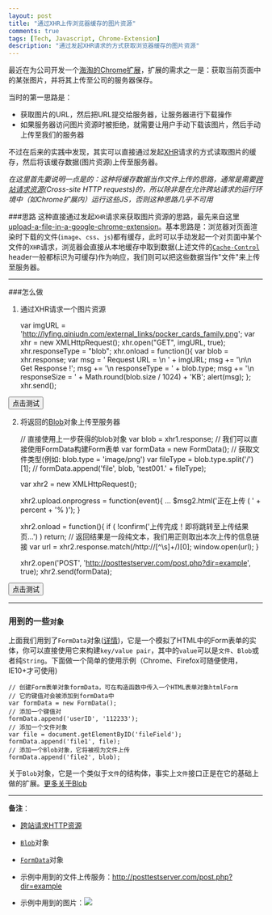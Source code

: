 ```yaml
---
layout: post
title: "通过XHR上传浏览器缓存的图片资源"
comments: true
tags: [Tech, Javascript, Chrome-Extension]
description: "通过发起XHR请求的方式获取浏览器缓存的图片资源"
---
```


最近在为公司开发一个[海淘的Chrome扩展][haitaobao-link]，扩展的需求之一是：获取当前页面中的某张图片，并将其上传至公司的服务器保存。

当时的第一思路是：

 - 获取图片的URL，然后把URL提交给服务器，让服务器进行下载操作
 - 如果服务器访问图片资源时被拒绝，就需要让用户手动下载该图片，然后手动上传至我们的服务器

不过在后来的实践中发现，其实可以直接通过发起[XHR][xhr-link]请求的方式读取图片的缓存，然后将该缓存数据(图片资源)上传至服务器。

<!--more-->

*在这里首先要说明一点是的：这种将缓存数据当作文件上传的思路，通常是需要[跨站请求资源][cross-site-access](Cross-site HTTP requests)的，所以除非是在允许跨站请求的运行环境中（如Chrome扩展内）运行这些JS，否则这种思路几乎不可用*

###思路
这种直接通过发起`XHR`请求来获取图片资源的思路，最先来自这里[upload-a-file-in-a-google-chrome-extension][sf-link]。基本思路是：浏览器对页面渲染时下载的文件(`image`、`css`、`js`)都有缓存，此时可以手动发起一个对页面中某个文件的`XHR`请求，浏览器会直接从本地缓存中取到数据(上述文件的[`Cache-Control`][cache-control] header一般都标识为可缓存)作为响应，我们则可以把这些数据当作"文件"来上传至服务器。

----------

###怎么做
1) 通过XHR请求一个图片资源
    
    var imgURL = 'http://lyfing.qiniudn.com/external_links/pocker_cards_family.png';
    var xhr = new XMLHttpRequest(); 
    xhr.open("GET", imgURL, true);
    xhr.responseType = "blob";
    xhr.onload = function(){
        var blob = xhr.response;
        var msg = ' Request URL = \n ' + imgURL;
        msg += '\n\n Get Response !';
        msg += '\n responseType = ' + blob.type;
        msg += '\n responseSize = ' + Math.round(blob.size / 1024) + 'KB';
        alert(msg);
    };
    xhr.send();

<script type="text/javascript">
function getIMGRes(){
    var imgURL = 'http://lyfing.qiniudn.com/external_links/pocker_cards_family.png';
    var xhr = new XMLHttpRequest(); 
    xhr.open("GET", imgURL, true);
    xhr.responseType = "blob";
    xhr.onload = function(){
        var blob = xhr.response;
        var msg = ' Request URL = \n ' + imgURL;
        msg += '\n\n Get Response !';
        msg += '\n responseType = ' + blob.type;
        msg += '\n responseSize = ' + Math.round(blob.size / 1024) + 'KB';
        alert(msg);
    };
    xhr.send();
};
</script>

<input type="button" onclick="getIMGRes();" value="点击测试">

2) 将返回的[Blob][what-is-blob]对象上传至服务器
    
    // 直接使用上一步获得的blob对象
    var blob = xhr1.response;
    // 我们可以直接使用FormData构建Form表单
    var formData = new FormData();
    // 获取文件类型(例如: blob.type = 'image/png')
    var fileType = blob.type.split('/')[1]; 
    // 
    formData.append('file', blob, 'test001.' + fileType);
    
    var xhr2 = new XMLHttpRequest();
    
    xhr2.upload.onprogress = function(event){
        ...
        $msg2.html('正在上传 ( ' + percent + '% )');
    }
    
    xhr2.onload = function(){
        if ( !confirm('上传完成！即将跳转至上传结果页...') ) return;
        // 返回结果是一段纯文本，我们用正则取出本次上传的信息链接
        var url = xhr2.response.match(/http:\/\/[^\s]+/)[0];
        window.open(url);
    }
    
    xhr2.open('POST', 'http://posttestserver.com/post.php?dir=example', true);
    xhr2.send(formData);

<script type="text/javascript">
function upload(){
    var imgURL = 'http://lyfing.qiniudn.com/external_links/pocker_cards_family.png';
    var xhr1 = new XMLHttpRequest();
    xhr1.open("GET", imgURL, true);
    xhr1.responseType = "blob";
    xhr1.onload = function(){
        var blob = xhr1.response;
        var formData = new FormData();
        var fileType = blob.type.split('/')[1];
        formData.append('file', blob, 'test001.' + fileType);

        var xhr = new XMLHttpRequest();
        
        xhr.upload.onprogress = function(event){
            var $msg2 = $('#part2Msg');
            var percent = Math.floor(event.position / event.totalSize * 100);
            $msg2.html('正在上传 ( ' + percent + '% )');
        }

        xhr.onload = function(){
            if ( !confirm('上传完成！即将跳转至上传结果页...') ) return;
            var url = xhr.response.match(/http:\/\/[^\s]+/)[0];
            window.open(url);
        }
        
        xhr.open('POST', 'http://posttestserver.com/post.php?dir=example', true);
        xhr.send(formData);        
    };
    xhr1.send(); 
}
</script>

<input type="button" onclick="upload();" value="点击测试">&nbsp;<span id="part2Msg"></span>

----------

### 用到的一些`对象`
上面我们用到了`FormData`对象([详情][form-data-link])，它是一个模拟了HTML中的Form表单的实体，你可以直接使用它来构建`key/value pair`，其中的`value`可以是`文件`、`Blob`或者纯`String`。下面做一个简单的使用示例（Chrome、Firefox可随便使用，IE10+才可使用)

    // 创建Form表单对象formData，可在构造函数中传入一个HTML表单对象htmlForm
    // 它的键值对会被添加到formData中
    var formData = new FormData();
    // 添加一个键值对
    formData.append('userID', '112233');
    // 添加一个文件对象
    var file = document.getElementByID('fileField');
    formData.append('file1', file);
    // 添加一个Blob对象，它将被视为文件上传
    formData.append('file2', blob);

关于`Blob`对象，它是一个类似于`文件`的结构体，事实上`文件`接口正是在它的基础上做的扩展。[更多关于Blob][blob-link]

--------
**备注**：

 - [跨站请求HTTP资源][xhr-link]
 
 - [`Blob`][blob-link]对象
 
 - [`FormData`][form-data-link]对象

 - 示例中用到的文件上传服务：http://posttestserver.com/post.php?dir=example

 - 示例中用到的图片：![](http://lyfing.qiniudn.com/external_links/pocker_cards_family.png)


[haitaobao-link]:https://chrome.google.com/webstore/detail/obnbgneldjmmpgkbnnbiiinijmiclpaa
[xhr-link]:https://developer.mozilla.org/zh-CN/docs/Web/API/XMLHttpRequest
[sf-link]:http://stackoverflow.com/a/10002486/1241980
[cross-site-access]:https://developer.mozilla.org/en-US/docs/Web/HTTP/Access_control_CORS
[cache-control]:http://stackoverflow.com/a/4480318/1241980
[what-is-blob]:https://developer.mozilla.org/en-US/docs/Web/API/Blob
[form-data-link]:https://developer.mozilla.org/zh-CN/docs/Web/API/XMLHttpRequest/FormData
[blob-link]:https://developer.mozilla.org/en-US/docs/Web/API/Blob
